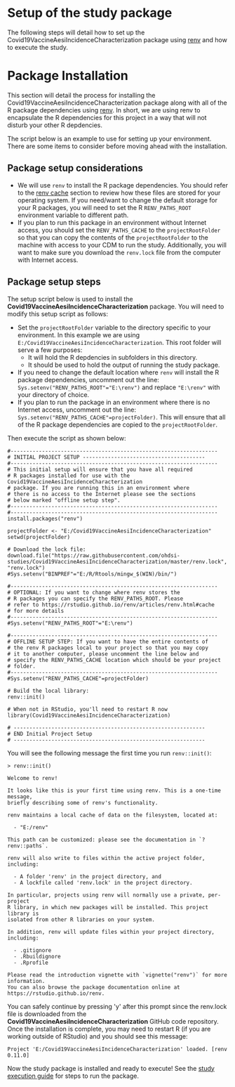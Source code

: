 Setup of the study package
===========================================================================================

The following steps will detail how to set up the Covid19VaccineAesiIncidenceCharacterization package using [renv](https://rstudio.github.io/renv/articles/renv.html) and how to execute the study.

# Package Installation

This section will detail the process for installing the Covid19VaccineAesiIncidenceCharacterization package along with all of the R package dependencies using [renv](https://rstudio.github.io/renv/articles/renv.html). In short, we are using renv to encapsulate the R dependencies for this project in a way that will not disturb your other R depdencies.

The script below is an example to use for setting up your environment. There are some items to consider before moving ahead with the installation.

## Package setup considerations

- We will use `renv` to install the R package dependencies. You should refer to the [renv cache](https://rstudio.github.io/renv/articles/renv.html#cache) section to review how these files are stored for your operating system. If you need/want to change the default storage for your R packages, you will need to set the R `RENV_PATHS_ROOT` environment variable to different path.
- If you plan to run this package in an environment without Internet access, you should set the `RENV_PATHS_CACHE` to the `projectRootFolder` so that you can copy the contents of the `projectRootFolder` to the machine with access to your CDM to run the study. Additionally, you will want to make sure you download the `renv.lock` file from the computer with Internet access.

## Package setup steps

The setup script below is used to install the **Covid19VaccineAesiIncidenceCharacterization** package. You will need to modify this setup script as follows:

- Set the `projectRootFolder` variable to the directory specific to your environment. In this example we are using `E:/Covid19VaccineAesiIncidenceCharacterization`. This root folder will serve a few purposes:
    - It will hold the R depdencies in subfolders in this directory.
    - It should be used to hold the output of running the study package.
- If you need to change the default location where `renv` will install the R package dependencies, uncomment out the line: `Sys.setenv("RENV_PATHS_ROOT"="E:\renv")` and replace `"E:\renv"` with your directory of choice.
- If you plan to run the package in an environment where there is no Internet access, uncomment out the line: `Sys.setenv("RENV_PATHS_CACHE"=projectFolder)`. This will ensure that all of the R package dependencies are copied to the `projectRootFolder`.

Then execute the script as shown below:

````
#------------------------------------------------------------------
# INITIAL PROJECT SETUP ---------------------------------------
#------------------------------------------------------------------
# This initial setup will ensure that you have all required
# R packages installed for use with the Covid19VaccineAesiIncidenceCharacterization
# package. If you are running this in an environment where 
# there is no access to the Internet please see the sections
# below marked "offline setup step".
#------------------------------------------------------------------
#------------------------------------------------------------------
install.packages("renv")

projectFolder <- "E:/Covid19VaccineAesiIncidenceCharacterization"
setwd(projectFolder)

# Download the lock file:
download.file("https://raw.githubusercontent.com/ohdsi-studies/Covid19VaccineAesiIncidenceCharacterization/master/renv.lock", "renv.lock")
#Sys.setenv("BINPREF"="E:/R/Rtools/mingw_$(WIN)/bin/")

#------------------------------------------------------------------
# OPTIONAL: If you want to change where renv stores the 
# R packages you can specify the RENV_PATHS_ROOT. Please
# refer to https://rstudio.github.io/renv/articles/renv.html#cache
# for more details
#------------------------------------------------------------------
#Sys.setenv("RENV_PATHS_ROOT"="E:\renv")

#------------------------------------------------------------------
# OFFLINE SETUP STEP: If you want to have the entire contents of
# the renv R packages local to your project so that you may copy
# it to another computer, please uncomment the line below and
# specify the RENV_PATHS_CACHE location which should be your project
# folder.
#------------------------------------------------------------------
#Sys.setenv("RENV_PATHS_CACHE"=projectFolder)

# Build the local library:
renv::init()

# When not in RStudio, you'll need to restart R now
library(Covid19VaccineAesiIncidenceCharacterization)

# -------------------------------------------------------------
# END Initial Project Setup
# -------------------------------------------------------------
````

You will see the following message the first time you run `renv::init()`: 

````
> renv::init()

Welcome to renv!

It looks like this is your first time using renv. This is a one-time message,
briefly describing some of renv's functionality.

renv maintains a local cache of data on the filesystem, located at:

  - "E:/renv"

This path can be customized: please see the documentation in `?renv::paths`.

renv will also write to files within the active project folder, including:

  - A folder 'renv' in the project directory, and
  - A lockfile called 'renv.lock' in the project directory.

In particular, projects using renv will normally use a private, per-project
R library, in which new packages will be installed. This project library is
isolated from other R libraries on your system.

In addition, renv will update files within your project directory, including:

  - .gitignore
  - .Rbuildignore
  - .Rprofile

Please read the introduction vignette with `vignette("renv")` for more information.
You can also browse the package documentation online at https://rstudio.github.io/renv.
````

You can safely continue by pressing 'y' after this prompt since the renv.lock file is downloaded from the **Covid19VaccineAesiIncidenceCharacterization** GitHub code repository. Once the installation is complete, you may need to restart R (if you are working outside of RStudio) and you should see this message:

````
Project 'E:/Covid19VaccineAesiIncidenceCharacterization' loaded. [renv 0.11.0]
````

Now the study package is installed and ready to execute! See the [study execution guide](STUDY-EXECUTION.md) for steps to run the package.

